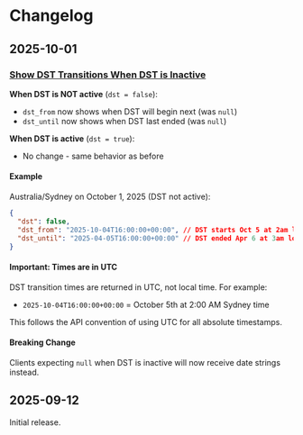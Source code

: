 # Changelog

## 2025-10-01

### [Show DST Transitions When DST is Inactive](https://github.com/sleeyax/world-time-api/pull/13)

**When DST is NOT active** (`dst = false`):

- `dst_from` now shows when DST will begin next (was `null`)
- `dst_until` now shows when DST last ended (was `null`)

**When DST is active** (`dst = true`):

- No change - same behavior as before

#### Example

Australia/Sydney on October 1, 2025 (DST not active):

```json
{
  "dst": false,
  "dst_from": "2025-10-04T16:00:00+00:00", // DST starts Oct 5 at 2am local
  "dst_until": "2025-04-05T16:00:00+00:00" // DST ended Apr 6 at 3am local
}
```

#### Important: Times are in UTC

DST transition times are returned in UTC, not local time. For example:

- `2025-10-04T16:00:00+00:00` = October 5th at 2:00 AM Sydney time

This follows the API convention of using UTC for all absolute timestamps.

#### Breaking Change

Clients expecting `null` when DST is inactive will now receive date strings instead.

## 2025-09-12

Initial release.
